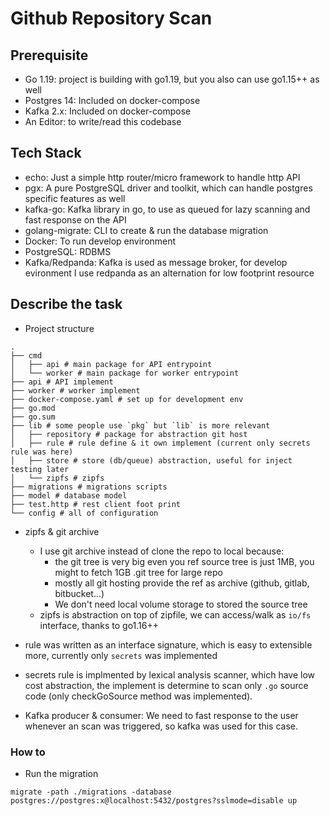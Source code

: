 # Github Repository Scan

## Prerequisite
* Go 1.19: project is building with go1.19, but you also can use go1.15++ as well
* Postgres 14: Included on docker-compose
* Kafka 2.x: Included on docker-compose
* An Editor: to write/read this codebase

## Tech Stack

* echo: Just a simple http router/micro framework to handle http API
* pgx: A pure PostgreSQL driver and toolkit, which can handle postgres specific features as well
* kafka-go: Kafka library in go, to use as queued for lazy scanning and fast response on the API
* golang-migrate: CLI to create & run the database migration 
* Docker: To run develop environment
* PostgreSQL: RDBMS
* Kafka/Redpanda: Kafka is used as message broker, for develop evironment I use redpanda as an alternation for low footprint resource

## Describe the task

* Project structure

```
.
├── cmd
│   ├── api # main package for API entrypoint
│   └── worker # main package for worker entrypoint
├── api # API implement
├── worker # worker implement
├── docker-compose.yaml # set up for development env
├── go.mod
├── go.sum
├── lib # some people use `pkg` but `lib` is more relevant
│   ├── repository # package for abstraction git host
│   ├── rule # rule define & it own implement (current only secrets rule was here)
│   ├── store # store (db/queue) abstraction, useful for inject testing later
│   └── zipfs # zipfs
├── migrations # migrations scripts
├── model # database model
├── test.http # rest client foot print
└── config # all of configuration
```

* zipfs & git archive
    * I use git archive instead of clone the repo to local because:
        * the git tree is very big even you ref source tree is just 1MB, you might to fetch 1GB .git tree for large repo
        * mostly all git hosting provide the ref as archive (github, gitlab, bitbucket...)
        * We don't need local volume storage to stored the source tree
    * zipfs is abstraction on top of zipfile, we can access/walk as `io/fs` interface, thanks to go1.16++
* rule was written as an interface signature, which is easy to extensible more, currently only `secrets` was implemented
* secrets rule is implmented by lexical analysis scanner, which have low cost abstraction, the implement is determine to scan only `.go` source code (only checkGoSource method was implemented).

* Kafka producer & consumer: We need to fast response to the user whenever an scan was triggered, so kafka was used for this case.

### How to

* Run the migration
```
migrate -path ./migrations -database postgres://postgres:x@localhost:5432/postgres?sslmode=disable up
```